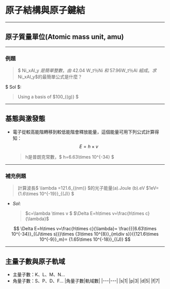 # 原子結構與原子鍵結

---

## 原子質量單位(Atomic mass unit, amu)

---

### 例題

> $ Ni_xAl_y $是簡單整數，由$ 42.04 W_t％Ni $和$ 57.96W_t％Al $組成。
> 求$Ni_xAl_y$的最簡單公式是什麼？

$ Sol $:
>Using a basis of $100_{(g)} $

---

## 基態與激發態

* 電子從較高能階轉移到較低能階會釋放能量，這個能量可用下列公式計算得知：
$$ E=h\times v $$
    >h是普朗克常數，$ h=6.63\times 10^{-34} $

---

### 補充例題

>計算波長$ \lambda =121.6_{(nm)} $的光子能量(a).Joule (b).eV
$1eV={1.6\times 10^{-19}}_{(J)} $

* $Sol$:
  >$c=\lambda \times v $
  $\Delta E=h\times v=\frac{h\times c}{\lambda}$
  
$$
\Delta E=h\times v=\frac{h\times c}{\lambda}=
\frac{{{6.63\times 10^{-34}}_{(J\times s)}}\times {3\times 10^{8}}_{m\div s}}{{121.6\times 10^{-9}}_m}= {1.65\times 10^{-18}}_{(J)}
$$

---

## 主量子數與原子軌域

* 主量子數：K、L、M、N...
* 角量子數：S、P、D、F...
  |角量子數|軌域數|
  |---|---|
  |s|1|
  |p|3|
  |d|5|
  |f|7|
